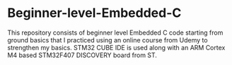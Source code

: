 # Beginner-level-Embedded-C
This repository consists of beginner level Embedded C code starting from ground basics that I practiced using an online course from Udemy to strengthen my basics. STM32 CUBE IDE is used along with an ARM Cortex M4 based STM32F407 DISCOVERY board from ST. 

